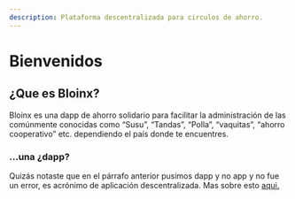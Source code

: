 ```yaml
---
description: Plataforma descentralizada para circulos de ahorro.
---
```


# Bienvenidos

## ¿Que es Bloinx?

Bloinx es una dapp de ahorro solidario para facilitar la administración de las comúnmente conocidas como “Susu”, “Tandas”, “Polla”, “vaquitas”, “ahorro cooperativo” etc. dependiendo el país donde te encuentres.&#x20;

### ...una ¿dapp?

Quizás notaste que en el párrafo anterior pusimos dapp y no app y no fue un error, es acrónimo de aplicación descentralizada. Mas sobre esto [aqui.](readme/mas-sobre-blockchain.md)

